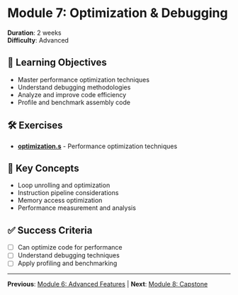 # Module 7: Optimization & Debugging

**Duration**: 2 weeks  
**Difficulty**: Advanced

## 🎯 Learning Objectives

- Master performance optimization techniques
- Understand debugging methodologies
- Analyze and improve code efficiency
- Profile and benchmark assembly code

## 🛠️ Exercises

- **[optimization.s](exercises/optimization.s)** - Performance optimization techniques

## 📖 Key Concepts

- Loop unrolling and optimization
- Instruction pipeline considerations
- Memory access optimization
- Performance measurement and analysis

## ✅ Success Criteria

- [ ] Can optimize code for performance
- [ ] Understand debugging techniques
- [ ] Apply profiling and benchmarking

---

**Previous**: [Module 6: Advanced Features](../m6/) | **Next**: [Module 8: Capstone](../m8/)
